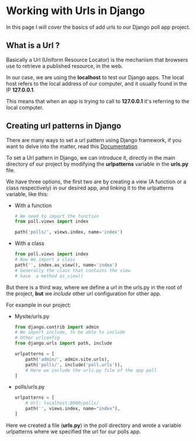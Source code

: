 # Working with Urls in Django

In this page I will cover the basics of add urls to our Django poll app project.

## What is a Url ? 


Basically a Url (Uniform Resource Locator) is the mechanism that browsers use 
to retrieve a published resource, in the web.

In our case, we are using the **localhost** to test our Django apps.
The local host refers to the local address of our computer, and it usually found
in the IP **127.0.0.1**. 

This means that when an app is trying to call to **127.0.0.1**
it's referring to the local computer.

## Creating url patterns in Django

There are many ways to set a url pattern using Django framework, if 
you want to delve into the matter, read this [Documentation](https://docs.djangoproject.com/en/3.1/topics/http/urls/)

To set a Url pattern in Django, we can introduce it, directly in the main 
directory of our project by modifying the **urlpatterns** variable in the  **urls.py**
file.

We have three options, the first two are by creating a view 
(A function or a class respectively) in our desired app, and linking it to 
the urlpatterns variable, like this:

* With a function

    ```python
    # We need to import the function
    from poll.views import index

    path('polls/', views.index, name='index')
    ```

* With a class

    ```python
    from poll.views import index
    # Now We import a class
    path('', index.as_view(), name='index')
    # Generally the class that contains the view
    # have  a method as_view()
    ```

But there is a third way, where we define a url in the urls.py in the root of the project, 
**but** we _include_ other url configuration for other app.

For example in our project:

* Mysite/urls.py
  
    ```python
    from django.contrib import admin
    # We import include, to be able to include 
    # Other urlconfig
    from django.urls import path, include

    urlpatterns = [
        path('admin/', admin.site.urls),
        path('polls/', include('poll.urls')),
        # Here we include the urls.py file of the app poll
    ] 
    ```

* polls/urls.py

    ```python
    urlpatterns = [
        # Url: localhost:8000/polls/
        path('', views.index, name="index"),
    ] 
    ```

Here we created a file (**urls.py**) in the poll directory and wrote
a variable urlpatterns where we specified the url for our polls app. 